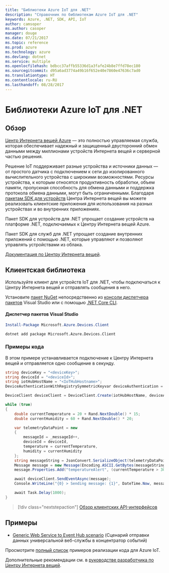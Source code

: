 ```yaml
---
title: "Библиотеки Azure IoT для .NET"
description: "Справочник по библиотекам Azure IoT для .NET"
keywords: Azure, .NET, SDK, API, IoT
author: camsoper
ms.author: casoper
manager: douge
ms.date: 07/21/2017
ms.topic: reference
ms.prod: azure
ms.technology: azure
ms.devlang: dotnet
ms.service: multiple
ms.openlocfilehash: bdbcc37affb55336d1a3fafe24b8e7ffd78ec180
ms.sourcegitcommit: d95a6ad3774a49b16f652e40e7860e47636c7ad0
ms.translationtype: HT
ms.contentlocale: ru-RU
ms.lasthandoff: 08/28/2017
---
```

# <a name="azure-iot-libraries-for-net"></a>Библиотеки Azure IoT для .NET

## <a name="overview"></a>Обзор

[Центр Интернета вещей Azure](https://azure.microsoft.com/services/iot-hub/) — это полностью управляемая служба, которая обеспечивает надежный и защищенный двусторонний обмен данными между миллионами устройств Интернета вещей и серверной частью решения.

Решение IoT поддерживает разные устройства и источники данных — от простого датчика с подключением к сети до изолированного вычислительного устройства с широкими возможностями. Ресурсы устройства, к которым относятся продуктивность обработки, объем памяти, пропускная способность для обмена данными и поддержка протокола обмена данными, могут быть ограниченными. Благодаря [пакетам SDK для устройств](https://docs.microsoft.com/azure/iot-hub/iot-hub-devguide-sdks) Центра Интернета вещей вы можете реализовать клиентские приложения для использования на разных устройствах и во внутренних приложениях.

Пакет SDK для устройств для .NET упрощает создание устройств на платформе .NET, подключаемых к Центру Интернета вещей Azure.

Пакет SDK для служб для .NET упрощает создание внутренних приложений с помощью .NET, которые управляют и позволяют управлять устройствами из облака.

[Документация по Центру Интернета вещей](https://docs.microsoft.com/azure/iot-hub/).


## <a name="client-library"></a>Клиентская библиотека

Используйте клиент для устройств IoT для .NET, чтобы подключаться к Центру Интернета вещей и отправлять сообщения в него.

Установите [пакет NuGet]( https://www.nuget.org/packages/Microsoft.Azure.Devices.Client) непосредственно из [консоли диспетчера пакетов][PackageManager] Visual Studio или с помощью [.NET Core CLI][DotNetCLI].

#### <a name="visual-studio-package-manager"></a>Диспетчер пакетов Visual Studio

```powershell
Install-Package Microsoft.Azure.Devices.Client
```

```bash
dotnet add package Microsoft.Azure.Devices.Client
```
### <a name="code-examples"></a>Примеры кода 

В этом примере устанавливается подключение к Центру Интернета вещей и отправляется одно сообщение в секунду.

```csharp
string deviceKey = "<deviceKey>";
string deviceId = "<deviceId>";
string iotHubHostName = "<IoTHubHostname>";
DeviceAuthenticationWithRegistrySymmetricKeyvar deviceAuthentication = new DeviceAuthenticationWithRegistrySymmetricKey(deviceId, deviceKey);

DeviceClient deviceClient = DeviceClient.Create(iotHubHostName, deviceAuthentication, TransportType.Mqtt);

while (true)
{
    double currentTemperature = 20 + Rand.NextDouble() * 15;
    double currentHumidity = 60 + Rand.NextDouble() * 20;

    var telemetryDataPoint = new
    {
        messageId = _messageId++,
        deviceId = deviceId,
        temperature = currentTemperature,
        humidity = currentHumidity
    };
    string messageString = JsonConvert.SerializeObject(telemetryDataPoint);
    Message message = new Message(Encoding.ASCII.GetBytes(messageString));
    message.Properties.Add("temperatureAlert", (currentTemperature > 30) ? "true" : "false");

    await deviceClient.SendEventAsync(message);
    Console.WriteLine("{0} > Sending message: {1}", DateTime.Now, messageString);

    await Task.Delay(1000);
}
```


> [!div class="nextstepaction"]
> [Обзор клиентских API-интерфейсов](/dotnet/api/overview/azure/iot/client)

## <a name="samples"></a>Примеры

- [Generic Web Service to Event Hub scenario](https://azure.microsoft.com/resources/samples/event-hubs-dotnet-importfromweb/) (Сценарий отправки данных универсальной веб-службы в концентратор событий)

Просмотрите [полный список](https://azure.microsoft.com/resources/samples/?platform=dotnet&service=iot-hub) примеров реализации кода для Azure IoT.

Дополнительные рекомендации см. в [руководстве разработчика по Центру Интернета вещей](https://docs.microsoft.com/azure/iot-hub/iot-hub-devguide).

[PackageManager]: https://docs.microsoft.com/nuget/tools/package-manager-console
[DotNetCLI]: https://docs.microsoft.com/dotnet/core/tools/dotnet-add-package
